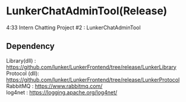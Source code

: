 # LunkerChatAdminTool(Release)
4:33 Intern Chatting Project #2 : LunkerChatAdminTool


## Dependency
Library(dll) : https://github.com/lunker/LunkerFrontend/tree/release/LunkerLibrary  
Protocol (dll): https://github.com/lunker/LunkerFrontend/tree/release/LunkerProtocol  
RabbitMQ : https://www.rabbitmq.com/  
log4net : https://logging.apache.org/log4net/  

